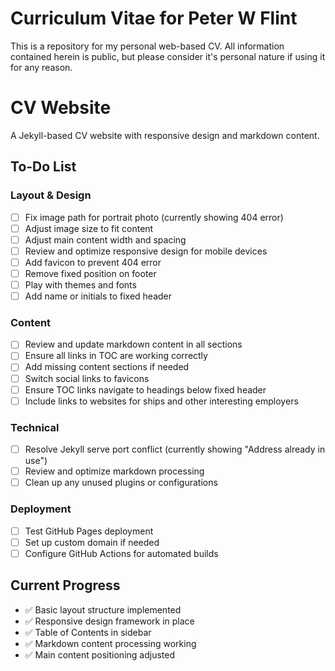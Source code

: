 # Curriculum Vitae for Peter W Flint

This is a repository for my personal web-based CV. All information contained herein is public, but please consider it's personal nature if using it for any reason.

# CV Website

A Jekyll-based CV website with responsive design and markdown content.

## To-Do List

### Layout & Design
- [ ] Fix image path for portrait photo (currently showing 404 error)
- [ ] Adjust image size to fit content
- [ ] Adjust main content width and spacing
- [ ] Review and optimize responsive design for mobile devices
- [ ] Add favicon to prevent 404 error
- [ ] Remove fixed position on footer
- [ ] Play with themes and fonts
- [ ] Add name or initials to fixed header

### Content
- [ ] Review and update markdown content in all sections
- [ ] Ensure all links in TOC are working correctly
- [ ] Add missing content sections if needed
- [ ] Switch social links to favicons
- [ ] Ensure TOC links navigate to headings below fixed header
- [ ] Include links to websites for ships and other interesting employers

### Technical
- [ ] Resolve Jekyll serve port conflict (currently showing "Address already in use")
- [ ] Review and optimize markdown processing
- [ ] Clean up any unused plugins or configurations

### Deployment
- [ ] Test GitHub Pages deployment
- [ ] Set up custom domain if needed
- [ ] Configure GitHub Actions for automated builds

## Current Progress
- ✅ Basic layout structure implemented
- ✅ Responsive design framework in place
- ✅ Table of Contents in sidebar
- ✅ Markdown content processing working
- ✅ Main content positioning adjusted
